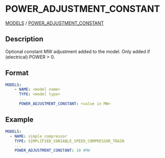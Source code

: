 # POWER_ADJUSTMENT_CONSTANT

[MODELS](/about/references/keywords/MODELS.md) / 
[POWER_ADJUSTMENT_CONSTANT](/about/references/keywords/POWER_ADJUSTMENT_CONSTANT.md)

## Description
Optional constant MW adjustment added to the model. Only added if (electrical) POWER > 0.

## Format

~~~~~yaml
MODELS:
    - NAME: <model name>
      TYPE: <model type>
      ...
      POWER_ADJUSTMENT_CONSTANT: <value in MW>
~~~~~

## Example

~~~~~yaml
MODELS:
  - NAME: simple_compressor
    TYPE: SIMPLIFIED_VARIABLE_SPEED_COMPRESSOR_TRAIN
    ...
    POWER_ADJUSTMENT_CONSTANT: 10 #MW
~~~~~
